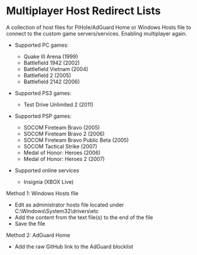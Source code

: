 # Multiplayer Host Redirect Lists

A collection of host files for PiHole/AdGuard Home or Windows Hosts file to connect to the custom game servers/services.
Enabling multiplayer again.

* Supported PC games:
  - Quake III Arena (1999)
  - Battlefield 1942 (2002)
  - Battlefield Vietnam (2004)
  - Battlefield 2 (2005)
  - Battlefield 2142 (2006)
  
* Supported PS3 games:
  - Test Drive Unlimited 2 (2011)

* Supported PSP games:
  - SOCOM Fireteam Bravo (2005)
  - SOCOM Fireteam Bravo 2 (2006)
  - SOCOM Fireteam Bravo Public Beta (2005)
  - SOCOM Tactical Strike (2007)
  - Medal of Honor: Heroes (2006)
  - Medal of Honor: Heroes 2 (2007)

* Supported online services
  - Insignia (XBOX Live)

Method 1: Windows Hosts file
- Edit as administrator hosts file located under C:\Windows\System32\drivers\etc
- Add the content from the text file(s) to the end of the file
- Save the file

Method 2: AdGuard Home
- Add the raw GitHub link to the AdGuard blocklist
